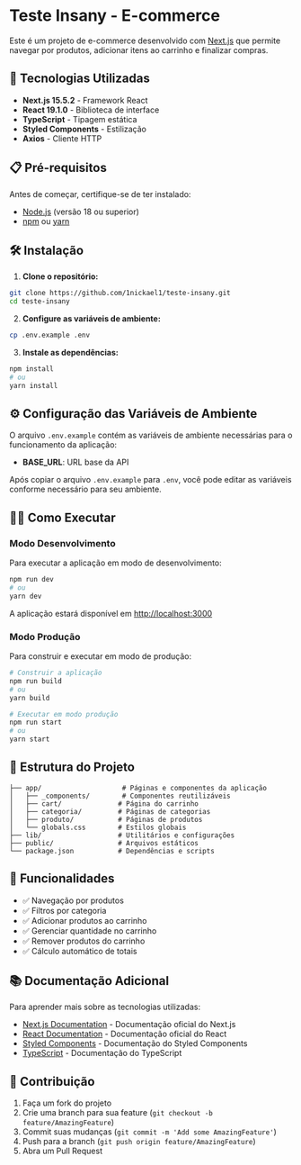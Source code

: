 # Teste Insany - E-commerce

Este é um projeto de e-commerce desenvolvido com [Next.js](https://nextjs.org) que permite navegar por produtos, adicionar itens ao carrinho e finalizar compras.

## 🚀 Tecnologias Utilizadas

- **Next.js 15.5.2** - Framework React
- **React 19.1.0** - Biblioteca de interface
- **TypeScript** - Tipagem estática
- **Styled Components** - Estilização
- **Axios** - Cliente HTTP

## 📋 Pré-requisitos

Antes de começar, certifique-se de ter instalado:

- [Node.js](https://nodejs.org/) (versão 18 ou superior)
- [npm](https://www.npmjs.com/) ou [yarn](https://yarnpkg.com/)

## 🛠️ Instalação

1. **Clone o repositório:**
```bash
git clone https://github.com/1nickael1/teste-insany.git
cd teste-insany
```

2. **Configure as variáveis de ambiente:**
```bash
cp .env.example .env
```

3. **Instale as dependências:**
```bash
npm install
# ou
yarn install
```

## ⚙️ Configuração das Variáveis de Ambiente

O arquivo `.env.example` contém as variáveis de ambiente necessárias para o funcionamento da aplicação:

- **BASE_URL**: URL base da API

Após copiar o arquivo `.env.example` para `.env`, você pode editar as variáveis conforme necessário para seu ambiente.

## 🏃‍♂️ Como Executar

### Modo Desenvolvimento

Para executar a aplicação em modo de desenvolvimento:

```bash
npm run dev
# ou
yarn dev
```

A aplicação estará disponível em [http://localhost:3000](http://localhost:3000)

### Modo Produção

Para construir e executar em modo de produção:

```bash
# Construir a aplicação
npm run build
# ou
yarn build

# Executar em modo produção
npm run start
# ou
yarn start
```

## 📁 Estrutura do Projeto

```
├── app/                    # Páginas e componentes da aplicação
│   ├── _components/        # Componentes reutilizáveis
│   ├── cart/              # Página do carrinho
│   ├── categoria/         # Páginas de categorias
│   ├── produto/           # Páginas de produtos
│   └── globals.css        # Estilos globais
├── lib/                   # Utilitários e configurações
├── public/                # Arquivos estáticos
└── package.json           # Dependências e scripts
```

## 🎯 Funcionalidades

- ✅ Navegação por produtos
- ✅ Filtros por categoria
- ✅ Adicionar produtos ao carrinho
- ✅ Gerenciar quantidade no carrinho
- ✅ Remover produtos do carrinho
- ✅ Cálculo automático de totais

## 📚 Documentação Adicional

Para aprender mais sobre as tecnologias utilizadas:

- [Next.js Documentation](https://nextjs.org/docs) - Documentação oficial do Next.js
- [React Documentation](https://react.dev/) - Documentação oficial do React
- [Styled Components](https://styled-components.com/) - Documentação do Styled Components
- [TypeScript](https://www.typescriptlang.org/) - Documentação do TypeScript

## 🤝 Contribuição

1. Faça um fork do projeto
2. Crie uma branch para sua feature (`git checkout -b feature/AmazingFeature`)
3. Commit suas mudanças (`git commit -m 'Add some AmazingFeature'`)
4. Push para a branch (`git push origin feature/AmazingFeature`)
5. Abra um Pull Request
